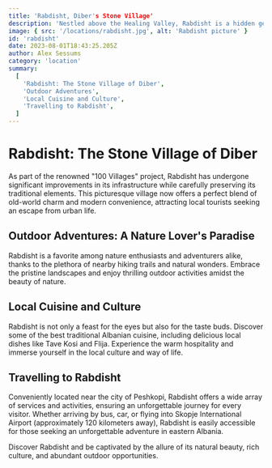 ```yaml
---
title: 'Rabdisht, Diber's Stone Village'
description: 'Nestled above the Healing Valley, Rabdisht is a hidden gem that beckons travelers seeking an authentic and local experience.'
image: { src: '/locations/rabdisht.jpg', alt: 'Rabdisht picture' }
id: 'rabdisht'
date: 2023-08-01T18:43:25.205Z
author: Alex Sessums
category: 'location'
summary:
  [
    'Rabdisht: The Stone Village of Diber',
    'Outdoor Adventures',
    'Local Cuisine and Culture',
    'Travelling to Rabdisht',
  ]
---
```


# Rabdisht: The Stone Village of Diber

As part of the renowned "100 Villages" project, Rabdisht has undergone significant improvements in its infrastructure while carefully preserving its traditional elements. This picturesque village now offers a perfect blend of old-world charm and modern convenience, attracting local tourists seeking an escape from urban life.

## Outdoor Adventures: A Nature Lover's Paradise

Rabdisht is a favorite among nature enthusiasts and adventurers alike, thanks to the plethora of nearby hiking trails and natural wonders. Embrace the pristine landscapes and enjoy thrilling outdoor activities amidst the beauty of nature.

## Local Cuisine and Culture

Rabdisht is not only a feast for the eyes but also for the taste buds. Discover some of the best traditional Albanian cuisine, including delicious local dishes like Tave Kosi and Flija. Experience the warm hospitality and immerse yourself in the local culture and way of life.

## Travelling to Rabdisht

Conveniently located near the city of Peshkopi, Rabdisht offers a wide array of services and activities, ensuring an unforgettable journey for every visitor. Whether arriving by bus, car, or flying into Skopje International Airport (approximately 120 kilometers away), Rabdisht is easily accessible for those seeking an unforgettable adventure in eastern Albania.

Discover Rabdisht and be captivated by the allure of its natural beauty, rich culture, and abundant outdoor opportunities.
